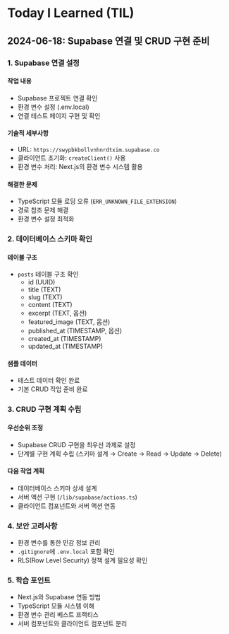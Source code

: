 # Today I Learned (TIL)

## 2024-06-18: Supabase 연결 및 CRUD 구현 준비

### 1. Supabase 연결 설정

#### 작업 내용
- Supabase 프로젝트 연결 확인
- 환경 변수 설정 (.env.local)
- 연결 테스트 페이지 구현 및 확인

#### 기술적 세부사항
- URL: `https://swypbkbollvnhnrdtxim.supabase.co`
- 클라이언트 초기화: `createClient()` 사용
- 환경 변수 처리: Next.js의 환경 변수 시스템 활용

#### 해결한 문제
- TypeScript 모듈 로딩 오류 (`ERR_UNKNOWN_FILE_EXTENSION`)
- 경로 참조 문제 해결
- 환경 변수 설정 최적화

### 2. 데이터베이스 스키마 확인

#### 테이블 구조
- `posts` 테이블 구조 확인
  - id (UUID)
  - title (TEXT)
  - slug (TEXT)
  - content (TEXT)
  - excerpt (TEXT, 옵션)
  - featured_image (TEXT, 옵션)
  - published_at (TIMESTAMP, 옵션)
  - created_at (TIMESTAMP)
  - updated_at (TIMESTAMP)

#### 샘플 데이터
- 테스트 데이터 확인 완료
- 기본 CRUD 작업 준비 완료

### 3. CRUD 구현 계획 수립

#### 우선순위 조정
- Supabase CRUD 구현을 최우선 과제로 설정
- 단계별 구현 계획 수립 (스키마 설계 → Create → Read → Update → Delete)

#### 다음 작업 계획
- 데이터베이스 스키마 상세 설계
- 서버 액션 구현 (`/lib/supabase/actions.ts`)
- 클라이언트 컴포넌트와 서버 액션 연동

### 4. 보안 고려사항
- 환경 변수를 통한 민감 정보 관리
- `.gitignore`에 `.env.local` 포함 확인
- RLS(Row Level Security) 정책 설계 필요성 확인

### 5. 학습 포인트
- Next.js와 Supabase 연동 방법
- TypeScript 모듈 시스템 이해
- 환경 변수 관리 베스트 프랙티스
- 서버 컴포넌트와 클라이언트 컴포넌트 분리